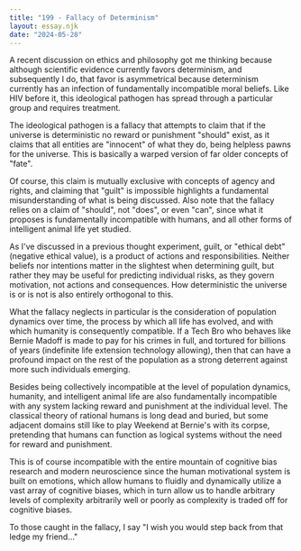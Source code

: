 ```yaml
---
title: "199 - Fallacy of Determinism"
layout: essay.njk
date: "2024-05-28"
---
```


A recent discussion on ethics and philosophy got me thinking because although scientific evidence currently favors determinism, and subsequently I do, that favor is asymmetrical because determinism currently has an infection of fundamentally incompatible moral beliefs. Like HIV before it, this ideological pathogen has spread through a particular group and requires treatment.

The ideological pathogen is a fallacy that attempts to claim that if the universe is deterministic no reward or punishment "should" exist, as it claims that all entities are "innocent" of what they do, being helpless pawns for the universe. This is basically a warped version of far older concepts of "fate".

Of course, this claim is mutually exclusive with concepts of agency and rights, and claiming that "guilt" is impossible highlights a fundamental misunderstanding of what is being discussed. Also note that the fallacy relies on a claim of "should", not "does", or even "can", since what it proposes is fundamentally incompatible with humans, and all other forms of intelligent animal life yet studied.

As I've discussed in a previous thought experiment, guilt, or "ethical debt" (negative ethical value), is a product of actions and responsibilities. Neither beliefs nor intentions matter in the slightest when determining guilt, but rather they may be useful for predicting individual risks, as they govern motivation, not actions and consequences. How deterministic the universe is or is not is also entirely orthogonal to this.

What the fallacy neglects in particular is the consideration of population dynamics over time, the process by which all life has evolved, and with which humanity is consequently compatible. If a Tech Bro who behaves like Bernie Madoff is made to pay for his crimes in full, and tortured for billions of years (indefinite life extension technology allowing), then that can have a profound impact on the rest of the population as a strong deterrent against more such individuals emerging.

Besides being collectively incompatible at the level of population dynamics, humanity, and intelligent animal life are also fundamentally incompatible with any system lacking reward and punishment at the individual level. The classical theory of rational humans is long dead and buried, but some adjacent domains still like to play Weekend at Bernie's with its corpse, pretending that humans can function as logical systems without the need for reward and punishment.

This is of course incompatible with the entire mountain of cognitive bias research and modern neuroscience since the human motivational system is built on emotions, which allow humans to fluidly and dynamically utilize a vast array of cognitive biases, which in turn allow us to handle arbitrary levels of complexity arbitrarily well or poorly as complexity is traded off for cognitive biases.

To those caught in the fallacy, I say "I wish you would step back from that ledge my friend..."

